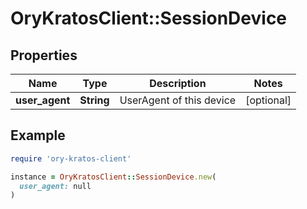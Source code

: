 # OryKratosClient::SessionDevice

## Properties

| Name | Type | Description | Notes |
| ---- | ---- | ----------- | ----- |
| **user_agent** | **String** | UserAgent of this device | [optional] |

## Example

```ruby
require 'ory-kratos-client'

instance = OryKratosClient::SessionDevice.new(
  user_agent: null
)
```


